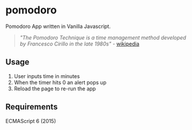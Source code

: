 # pomodoro
Pomodoro App written in Vanilla Javascript. 

> *"The Pomodoro Technique is a time management method developed by Francesco 
> Cirillo in the late 1980s"* - [wikipedia](https://en.wikipedia.org/wiki/Pomodoro_Technique)


## Usage
1. User inputs time in minutes
1. When the timer hits 0 an alert pops up
1. Reload the page to re-run the app

## Requirements
ECMAScript 6 (2015)
